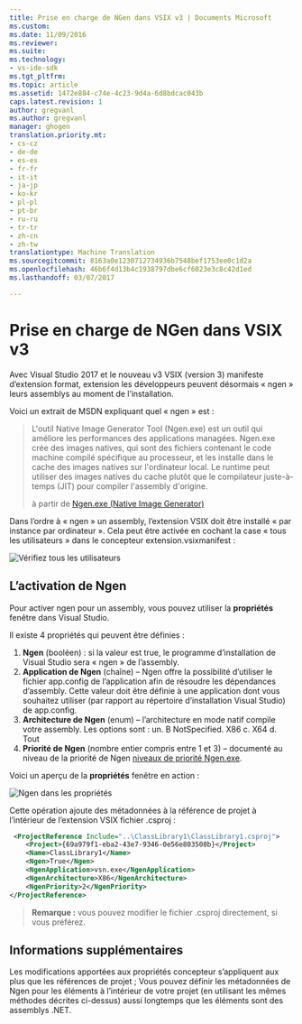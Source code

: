 ```yaml
---
title: Prise en charge de NGen dans VSIX v3 | Documents Microsoft
ms.custom: 
ms.date: 11/09/2016
ms.reviewer: 
ms.suite: 
ms.technology:
- vs-ide-sdk
ms.tgt_pltfrm: 
ms.topic: article
ms.assetid: 1472e884-c74e-4c23-9d4a-6d8bdcac043b
caps.latest.revision: 1
author: gregvanl
ms.author: gregvanl
manager: ghogen
translation.priority.mt:
- cs-cz
- de-de
- es-es
- fr-fr
- it-it
- ja-jp
- ko-kr
- pl-pl
- pt-br
- ru-ru
- tr-tr
- zh-cn
- zh-tw
translationtype: Machine Translation
ms.sourcegitcommit: 8163a0e1230712734936b7548bef1753ee0c1d2a
ms.openlocfilehash: 46b6f4d13b4c1938797dbe6cf6023e3c8c42d1ed
ms.lasthandoff: 03/07/2017

---
```

# <a name="ngen-support-in-vsix-v3"></a>Prise en charge de NGen dans VSIX v3

Avec Visual Studio 2017 et le nouveau v3 VSIX (version 3) manifeste d’extension format, extension les développeurs peuvent désormais « ngen » leurs assemblys au moment de l’installation.

Voici un extrait de MSDN expliquant quel « ngen » est :

>L'outil Native Image Generator Tool (Ngen.exe) est un outil qui améliore les performances des applications managées. Ngen.exe crée des images natives, qui sont des fichiers contenant le code machine compilé spécifique au processeur, et les installe dans le cache des images natives sur l'ordinateur local. Le runtime peut utiliser des images natives du cache plutôt que le compilateur juste-à-temps (JIT) pour compiler l'assembly d'origine.
>
>à partir de [Ngen.exe (Native Image Generator)](https://msdn.microsoft.com/en-us/library/6t9t5wcf(v=vs.110).aspx)

Dans l’ordre à « ngen » un assembly, l’extension VSIX doit être installé « par instance par ordinateur ». Cela peut être activée en cochant la case « tous les utilisateurs » dans le concepteur extension.vsixmanifest :

![Vérifiez tous les utilisateurs](~/docs/extensibility/media/check-all-users.png)

## <a name="how-to-enable-ngen"></a>L’activation de Ngen

Pour activer ngen pour un assembly, vous pouvez utiliser la **propriétés** fenêtre dans Visual Studio.

Il existe 4 propriétés qui peuvent être définies :

1. **Ngen** (booléen) : si la valeur est true, le programme d’installation de Visual Studio sera « ngen » de l’assembly.
2. **Application de Ngen** (chaîne) – Ngen offre la possibilité d’utiliser le fichier app.config de l’application afin de résoudre les dépendances d’assembly. Cette valeur doit être définie à une application dont vous souhaitez utiliser (par rapport au répertoire d’installation Visual Studio) de app.config.
3. **Architecture de Ngen** (enum) – l’architecture en mode natif compile votre assembly. Les options sont : un. B NotSpecified. X86 c. X64 d. Tout
4. **Priorité de Ngen** (nombre entier compris entre 1 et 3) – documenté au niveau de la priorité de Ngen [niveaux de priorité Ngen.exe](https://msdn.microsoft.com/en-us/library/6t9t5wcf(v=vs.110).aspx#Anchor_3).

Voici un aperçu de la **propriétés** fenêtre en action :

![Ngen dans les propriétés](~/docs/extensibility/media/ngen-in-properties.png)

Cette opération ajoute des métadonnées à la référence de projet à l’intérieur de l’extension VSIX fichier .csproj :

```xml
 <ProjectReference Include="..\ClassLibrary1\ClassLibrary1.csproj">
    <Project>{69a979f1-eba2-43e7-9346-0e56e803508b}</Project>
    <Name>ClassLibrary1</Name>
    <Ngen>True</Ngen>
    <NgenApplication>vsn.exe</NgenApplication>
    <NgenArchitecture>X86</NgenArchitecture>
    <NgenPriority>2</NgenPriority>
</ProjectReference>
 ```

 >**Remarque :** vous pouvez modifier le fichier .csproj directement, si vous préférez.

## <a name="extra-information"></a>Informations supplémentaires

Les modifications apportées aux propriétés concepteur s’appliquent aux plus que les références de projet ; Vous pouvez définir les métadonnées de Ngen pour les éléments à l’intérieur de votre projet (en utilisant les mêmes méthodes décrites ci-dessus) aussi longtemps que les éléments sont des assemblys .NET.
